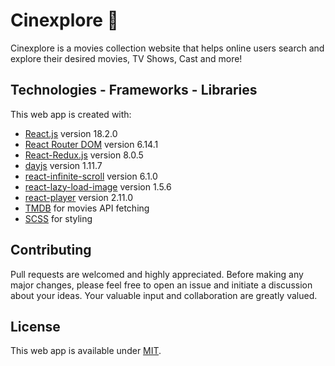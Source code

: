 # Cinexplore 🍿
Cinexplore is a movies collection website that helps online users search and explore their desired movies, TV Shows, Cast and more!

## Technologies - Frameworks - Libraries

This web app is created with:

- [React.js](https://reactjs.org) version 18.2.0
- [React Router DOM](https://reactrouter.com/en/main) version 6.14.1
- [React-Redux.js](https://react-redux.js.org) version 8.0.5
- [dayjs](https://github.com/iamkun/dayjs) version 1.11.7
- [react-infinite-scroll](https://github.com/ankeetmaini/react-infinite-scroll-component) version 6.1.0
- [react-lazy-load-image](https://github.com/Aljullu/react-lazy-load-image-component) version 1.5.6
- [react-player](https://github.com/CookPete/react-player) version 2.11.0
- [TMDB](https://www.themoviedb.org/?language=en-CA) for movies API fetching
- [SCSS](https://sass-lang.com/documentation/syntax/) for styling 

## Contributing

Pull requests are welcomed and highly appreciated. Before making any major changes, please feel free to open an issue and initiate a discussion about your ideas. Your valuable input and collaboration are greatly valued.

## License

This web app is available under [MIT](https://choosealicense.com/licenses/mit/).
